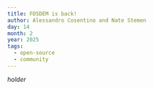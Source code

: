 ```yaml
---
title: FOSDEM is back!
author: Alessandro Cosentino and Nate Stemen
day: 14
month: 2
year: 2025
tags: 
  - open-source
  - community
---
```


_holder_